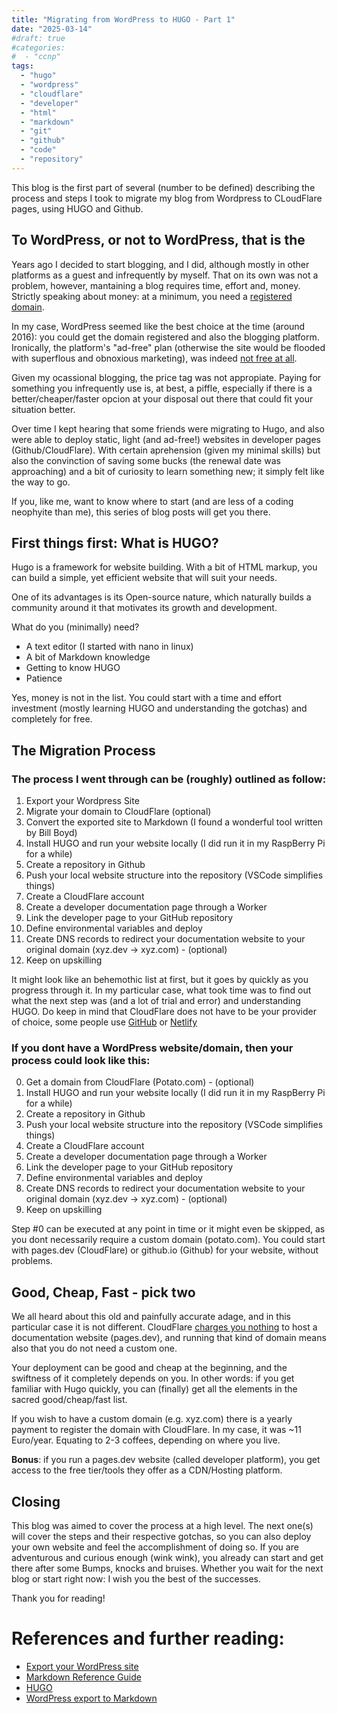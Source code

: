 ```yaml
---
title: "Migrating from WordPress to HUGO - Part 1"
date: "2025-03-14"
#draft: true
#categories: 
#  - "ccnp"
tags: 
  - "hugo"
  - "wordpress"
  - "cloudflare"
  - "developer"
  - "html"
  - "markdown"
  - "git"
  - "github"
  - "code"
  - "repository"
---
```


This blog is the first part of several (number to be defined) describing the process and steps I took to migrate my blog from Wordpress to CLoudFlare pages, using HUGO and Github.

## To WordPress, or not to WordPress, that is the

Years ago I decided to start blogging, and I did, although mostly in other platforms as a guest and infrequently by myself. That on its own was not a problem, however, mantaining a blog requires time, effort and, money. Strictly speaking about money: at a minimum, you need a [registered domain](https://wordpress.com/support/domains/domain-pricing-and-available-tlds/?currency=EUR).

In my case, WordPress seemed like the best choice at the time (around 2016): you could get the domain registered and also the blogging platform. Ironically, the platform's "ad-free" plan (otherwise the site would be flooded with superflous and obnoxious marketing), was indeed [not free at all](https://wordpress.com/pricing/). 

Given my ocassional blogging, the price tag was not appropiate. Paying for something you infrequently use is, at best, a piffle, especially if there is a better/cheaper/faster opcion at your disposal out there that could fit your situation better.

Over time I kept hearing that some friends were migrating to Hugo, and also were able to deploy static, light (and ad-free!) websites in developer pages (Github/CloudFlare). With certain aprehension (given my minimal skills) but also the convinction of saving some bucks (the renewal date was approaching) and a bit of curiosity to learn something new; it simply felt like the way to go.

If you, like me, want to know where to start (and are less of a coding neophyite than me), this series of blog posts will get you there.

## First things first: What is HUGO?

Hugo is a framework for website building. With a bit of HTML markup, you can build a simple, yet efficient website that will suit your needs.

One of its advantages is its Open-source nature, which naturally builds a community around it that motivates its growth and development.

What do you (minimally) need?
- A text editor (I started with nano in linux)
- A bit of Markdown knowledge
- Getting to know HUGO
- Patience

Yes, money is not in the list. You could start with a time and effort investment (mostly learning HUGO and understanding the gotchas) and completely for free.

## The Migration Process

### The process I went through can be (roughly) outlined as follow:

1. Export your Wordpress Site
2. Migrate your domain to CloudFlare (optional)
3. Convert the exported site to Markdown (I found a wonderful tool written by Bill Boyd)
4. Install HUGO and run your website locally (I did run it in my RaspBerry Pi for a while)
5. Create a repository in Github
6. Push your local website structure into the repository (VSCode simplifies things)
7. Create a CloudFlare account
8. Create a developer documentation page through a Worker
9. Link the developer page to your GitHub repository
10. Define environmental variables and deploy
11. Create DNS records to redirect your documentation website to your original domain (xyz.dev -> xyz.com) - (optional)
12. Keep on upskilling

It might look like an behemothic list at first, but it goes by quickly as you progress through it. In my particular case, what took time was to find out what the next step was (and a lot of trial and error) and understanding HUGO. Do keep in mind that CloudFlare does not have to be your provider of choice, some people use [GitHub](https://pages.github.com/) or [Netlify](netlify.com)

### If you dont have a WordPress website/domain, then your process could look like this:

0. Get a domain from CloudFlare (Potato.com) - (optional)
1. Install HUGO and run your website locally (I did run it in my RaspBerry Pi for a while)
2. Create a repository in Github
3. Push your local website structure into the repository (VSCode simplifies things)
4. Create a CloudFlare account
5. Create a developer documentation page through a Worker
6. Link the developer page to your GitHub repository
7. Define environmental variables and deploy
8. Create DNS records to redirect your documentation website to your original domain (xyz.dev -> xyz.com) - (optional)
9. Keep on upskilling

Step #0 can be executed at any point in time or it might even be skipped, as you dont necessarily require a custom domain (potato.com). You could start with pages.dev (CloudFlare) or github.io (Github) for your website, without problems.

## Good, Cheap, Fast - pick two

We all heard about this old and painfully accurate adage, and in this particular case it is not different. CloudFlare [charges you nothing](https://pages.cloudflare.com/) to host a documentation website (pages.dev), and running that kind of domain means also that you do not need a custom one.

Your deployment can be good and cheap at the beginning, and the swiftness of it completely depends on you. In other words: if you get familiar with Hugo quickly, you can (finally) get all the elements in the sacred good/cheap/fast list.

If you wish to have a custom domain (e.g. xyz.com) there is a yearly payment to register the domain with CloudFlare. In my case, it was ~11 Euro/year. Equating to 2-3 coffees, depending on where you live.

**Bonus**: if you run a pages.dev website (called developer platform), you get access to the free tier/tools they offer as a CDN/Hosting platform.

## Closing

This blog was aimed to cover the process at a high level. The next one(s) will cover the steps and their respective gotchas, so you can also deploy your own website and feel the accomplishment of doing so. If you are adventurous and curious enough (wink wink), you already can start and get there after some Bumps, knocks and bruises. Whether you wait for the next blog or start right now: I wish you the best of the successes.

Thank you for reading!

# References and further reading:
- [Export your WordPress site](https://wordpress.com/support/export/)
- [Markdown Reference Guide](https://www.markdownguide.org/)
- [HUGO](https://gohugo.io/)
- [WordPress export to Markdown](https://github.com/lonekorean/wordpress-export-to-markdown)